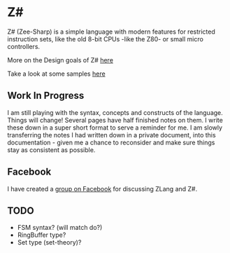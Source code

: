 # Z\#

Z# (Zee-Sharp) is a simple language with modern features for restricted instruction sets, like the old 8-bit CPUs -like the Z80-  or small micro controllers.

More on the Design goals of Z# [here](design.md)

Take a look at some samples [here](samples.md)

## Work In Progress

I am still playing with the syntax, concepts and constructs of the language. Things will change!
Several pages have half finished notes on them. I write these down in a super short format to serve a reminder for me.
I am slowly transferring the notes I had written down in a private document, into this documentation - given me a chance to reconsider and make sure things stay as consistent as possible.

## Facebook

I have created a [group on Facebook](https://www.facebook.com/groups/724275751426108/) for discussing ZLang and Z#.

## TODO

- FSM syntax? (will match do?)
- RingBuffer type?
- Set type (set-theory)?
